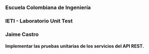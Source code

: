### Escuela Colombiana de Ingeniería

### IETI - Laboratorio Unit Test

### Jaime Castro

####  Implementar las pruebas unitarias de los servicios del API REST.

